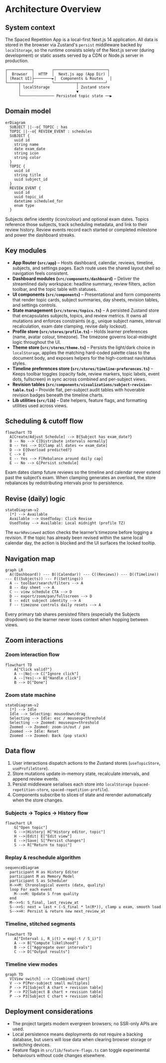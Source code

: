 # Architecture Overview

## System context

The Spaced Repetition App is a local-first Next.js 14 application. All data is stored in the browser via Zustand's `persist` middleware backed by `localStorage`, so the runtime consists solely of the Next.js server (during development) or static assets served by a CDN or Node.js server in production.

```
┌───────────┐        ┌────────────────────────┐
│  Browser  │  HTTP  │  Next.js app (App Dir) │
│ (React UI)├────────►│  Components & Routes   │
└─────┬─────┘        └──────────┬────────────┘
      │ localStorage            │ Zustand store
      │                         ▼
      └─────────────── Persisted topic state ──▶
```

## Domain model

```mermaid
erDiagram
  SUBJECT ||--o{ TOPIC : has
  TOPIC ||--o{ REVIEW_EVENT : schedules
  SUBJECT {
    uuid id
    string name
    date exam_date
    string icon
    string color
  }
  TOPIC {
    uuid id
    string title
    uuid subject_id
  }
  REVIEW_EVENT {
    uuid id
    uuid topic_id
    datetime scheduled_for
    enum type
  }
```

Subjects define identity (icon/colour) and optional exam dates. Topics reference those subjects, track scheduling metadata, and link to their review history. Review events record each started or completed milestone and power the dashboard streaks.

## Key modules

- **App Router (`src/app`)** – Hosts dashboard, calendar, reviews, timeline, subjects, and settings pages. Each route uses the shared layout shell so navigation feels consistent.
- **Dashboard modules (`src/components/dashboard`)** – Deliver the streamlined daily workspace: headline summary, review filters, action toolbar, and the topic table with statuses.
- **UI components (`src/components`)** – Presentational and form components that render topic cards, subject summaries, day sheets, revision tables, and settings controls.
- **State management (`src/stores/topics.ts`)** – A persisted Zustand store that encapsulates subjects, topics, and review metrics. It owns all mutations and enforces constraints (e.g., unique subject names, interval recalculation, exam date clamping, revise daily lockout).
- **Profile store (`src/stores/profile.ts`)** – Holds learner preferences (name, avatar colour, timezone). The timezone governs local-midnight logic throughout the UI.
- **Theme store (`src/stores/theme.ts`)** – Persists the light/dark choice in `localStorage`, applies the matching hard-coded palette class to the document body, and exposes helpers for the high-contrast nav/status styles.
- **Timeline preferences store (`src/stores/timeline-preferences.ts`)** – Keeps toolbar toggles (opacity fade, review markers, topic labels, event dots, fullscreen) in sync across combined and per-subject views.
- **Revision tables (`src/components/visualizations/subject-revision-table.tsx`)** – Provide flat, per-subject audit tables with hoverable revision badges beneath the timeline charts.
- **Lib utilities (`src/lib`)** – Date helpers, feature flags, and formatting utilities used across views.

## Scheduling & cutoff flow

```mermaid
flowchart TD
  A[Create/Adjust Schedule] --> B{Subject has exam_date?}
  B -- No --> C[Distribute intervals normally]
  B -- Yes --> D[Clamp all dates <= exam_date]
  D --> E{Overload predicted?}
  C --> E
  E -- Yes --> F[Rebalance around daily cap]
  E -- No --> G[Persist schedule]
```

Exam dates clamp future reviews so the timeline and calendar never extend past the subject’s exam. When clamping generates an overload, the store rebalances by redistributing intervals prior to persistence.

## Revise (daily) logic

```mermaid
stateDiagram-v2
  [*] --> Available
  Available --> UsedToday: Click Revise
  UsedToday --> Available: Local midnight (profile TZ)
```

The `markReviewed` action checks the learner’s timezone before logging a revision. If the topic has already been revised within the same local calendar day, the action is blocked and the UI surfaces the locked tooltip.

## Navigation map

```mermaid
graph LR
  A((Dashboard)) --- B((Calendar)) --- C((Reviews)) --- D((Timeline)) --- E((Subjects)) --- F((Settings))
  A -- toolbar/search/filters --> A
  B -- day sheet --> A
  C -- view schedule CTA --> D
  D -- export/zoom/pan/fullscreen --> D
  E -- edit subject identity --> A
  F -- timezone controls daily resets --> A
```

Every primary tab shares persisted filters (especially the Subjects dropdown) so the learner never loses context when hopping between views.

## Zoom interactions

### Zoom interaction flow

```mermaid
flowchart TD
    A{"Click valid?"}
    A --|No|--> C["Ignore click"]
    A --|Yes|--> B["Handle click"]
    B --> D["Done"]
```

### Zoom state machine

```mermaid
stateDiagram-v2
  [*] --> Idle
  Idle --> Selecting: mousedown/drag
  Selecting --> Idle: esc / mouseup<threshold
  Selecting --> Zoomed: mouseup>=threshold
  Zoomed --> Zoomed: zoom-in/out / pan
  Zoomed --> Idle: Reset
  Zoomed --> Zoomed: Back (pop stack)
```

## Data flow

1. User interactions dispatch actions to the Zustand stores (`useTopicStore`, `useProfileStore`).
2. Store mutations update in-memory state, recalculate intervals, and append review events.
3. Persist middleware serialises each store into `localStorage` (`spaced-repetition-store`, `spaced-repetition-profile`).
4. Components subscribe to slices of state and rerender automatically when the store changes.

### Subjects → Topics → History flow

```mermaid
flowchart LR
    G["Open topic"]
    G -->|History| H["History editor, topic"]
    H -->|Edit| E["Edit view"]
    E -->|Save| S["Persist changes"]
    S --> R["Return to topic"]
```

### Replay & reschedule algorithm

```mermaid
sequenceDiagram
  participant H as History Editor
  participant M as Memory Model
  participant S as Scheduler
  H->>M: Chronological events (date, quality)
  loop For each event
    M-->>M: Update S from quality
  end
  M-->>S: S_final, last_review_at
  S-->>S: next = last + (-S_final * ln(R*)), clamp ≤ exam, smooth load
  S-->>H: Persist & return new next_review_at
```

### Timeline, stitched segments

```mermaid
flowchart TD
    A["Interval i, R_i(t) = exp(-t / S_i)"]
    A --> B["Compute likelihood"]
    B --> C["Aggregate over intervals"]
    C --> D["Output results"]
```

### Timeline view modes

```mermaid
graph TD
  V[View switch] --> C[Combined chart]
  V --> P[Per-subject small multiples]
  P --> P1[Subject A chart + revision table]
  P --> P2[Subject B chart + revision table]
  P --> P3[Subject C chart + revision table]
```

## Deployment considerations

- The project targets modern evergreen browsers; no SSR-only APIs are used.
- Local persistence means deployments do not require a backing database, but users will lose data when clearing browser storage or switching devices.
- Feature flags in `src/lib/feature-flags.ts` can toggle experimental behaviours without code changes elsewhere.
